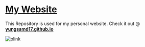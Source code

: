 # [My Website](https://yungsamd17.github.io)

This Repository is used for my personal website. Check it out @ [**yungsamd17.github.io**](https://yungsamd17.github.io)

![plink](https://user-images.githubusercontent.com/64147848/230789808-1d37b7e0-3491-4ce5-9028-97aea4051b43.gif)
